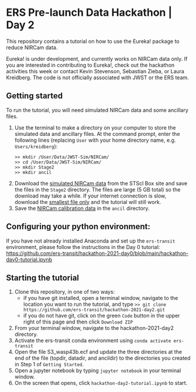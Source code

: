 # ERS Pre-launch Data Hackathon | Day 2
This repository contains a tutorial on how to use the Eureka! package to reduce NIRCam data.

Eureka! is under development, and currently works on NIRCam data only. If you are interested in contributing to Eureka!, check out the hackathon activities this week or contact Kevin Stevenson, Sebastian Zieba, or Laura Kreidberg. The code is not officially associated with JWST or the ERS team.

## Getting started
To run the tutorial, you will need simulated NIRCam data and some ancillary files. 
1. Use the terminal to make a directory on your computer to store the simulated data and ancillary files. At the command prompt, enter the following lines (replacing `User` with your home directory name, e.g. `Users/kreidberg`):
    ```
    >> mkdir /User/Data/JWST-Sim/NIRCam/
    >> cd /User/Data/JWST-Sim/NIRCam/
    >> mkdir Stage2
    >> mkdir ancil 
    ```
2. Download the [simulated NIRCam data](https://stsci.app.box.com/s/8r6kqh9m53jkwkff0scmed6zx42g307e/folder/136379342485) from the STScI Box site and save the files in the `Stage2` directory. The files are large (5 GB total) so the download may take a while. If your internet connection is slow, download the [smallest file only](https://stsci.app.box.com/s/8r6kqh9m53jkwkff0scmed6zx42g307e/file/809097167084) and the tutorial will still work.
3. Save the [NIRCam calibration data](https://github.com/ers-transit/hackathon-2021-day2/tree/main/ancil_files/NIRCam) in the `ancil` directory.

## Configuring your python environment:
If you have not already installed Anaconda and set up the `ers-transit` environment, please follow the instructions in the Day 0 tutorial: https://github.com/ers-transit/hackathon-2021-day0/blob/main/hackathon-day0-tutorial.ipynb

## Starting the tutorial
1. Clone this repository, in one of two ways:
    - if you have git installed, open a terminal window, navigate to the location you want to run the tutorial, and type ``>> git clone https://github.com/ers-transit/hackathon-2021-day2.git``
    - if you do not have git, click on the green ``Code`` button in the upper right of this page and then click ``Download ZIP``
2. From your terminal window, navigate to the hackathon-2021-day2 directory.
3. Activate the ers-transit conda environment using ``conda activate ers-transit``
4. Open the file S3_wasp43b.ecf and update the three directories at the end of the file (topdir, datadir, and ancildir) to the directories you created in Step 1 of ``Getting Started``.
5. Open a jupyter notebook by typing ``jupyter notebook`` in your terminal window.
6. On the screen that opens, click ``hackathon-day2-tutorial.ipynb`` to start.
